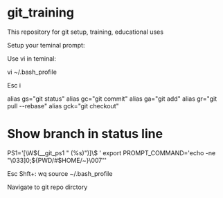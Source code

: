 # git_training


This repository for git setup, training, educational uses

Setup your teminal prompt:

Use vi in teminal:

vi ~/.bash_profile

Esc i

alias gs="git status"
alias gc="git commit"
alias ga="git add"
alias gr="git pull --rebase"
alias gck="git checkout"
# Show branch in status line
PS1='[\W$(__git_ps1 " (%s)")]\$ '
export PROMPT_COMMAND='echo -ne "\033]0;${PWD/#$HOME/~}\007"'

Esc
Shft+:
wq
source ~/.bash_profile

Navigate to git repo dirctory





